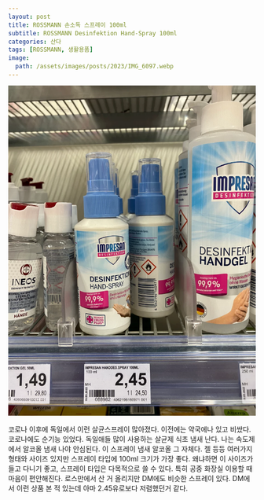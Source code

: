 ```yaml
---
layout: post
title: ROSSMANN 손소독 스프레이 100ml
subtitle: ROSSMANN Desinfektion Hand-Spray 100ml
categories: 산다
tags: [ROSSMANN, 생활용품]
image:
  path: /assets/images/posts/2023/IMG_6097.webp
---
```


![로스만 손소독 스프레이](/assets/images/posts/2023/IMG_6097.webp)

코로나 이후에 독일에서 이런 살균스프레이 많아졌다. 이전에는 약국에나 있고 비쌌다.  코로나에도 순기능 있었다. 독일애들 많이 사용하는 살균제 식초 냄새 난다. 나는 속도제에서 알코올 냄새 나야 안심된다. 이 스프레이 냄새 알코올 그 자체다. 젤 등등 여러가지 형태와 사이즈 있지만 스프레이 타입에 100ml 크기가 가장 좋다. 왜냐하면 이 사이즈가 들고 다니기 좋고, 스프레이 타입은 다목적으로 쓸 수 있다. 특히 공중 화장실 이용할 때 마음이 편안해진다. 로스만에서 산 거 올리지만 DM에도 비슷한 스프레이 있다. DM에서 이런 상품 본 적 있는데 아마 2.45유로보다 저렴했던거 같다.  

